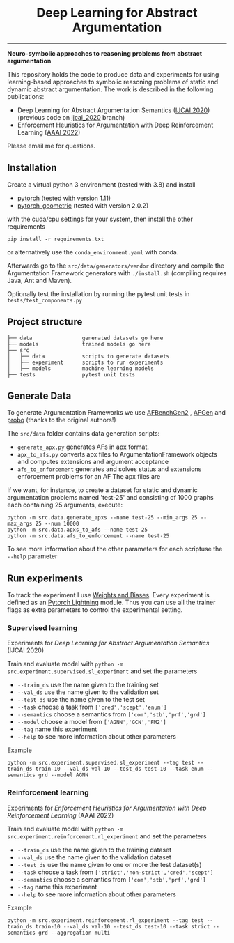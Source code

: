 <center><h1> Deep Learning for Abstract Argumentation</h1></center>
<hr/>

**Neuro-symbolic approaches to reasoning problems from abstract argumentation**

This repository holds the code to produce data and experiments for using learning-based approaches to symbolic reasoning
problems of static and dynamic abstract argumentation. The work is described in the following publications:

- Deep Learning for Abstract Argumentation Semantics ([IJCAI 2020](https://www.ijcai.org/Proceedings/2020/231)) (previous code on [ijcai_2020](https://github.com/DennisCraandijk/DL-abstract-argumentation/tree/ijcai_2020) branch)
- Enforcement Heuristics for Argumentation with Deep Reinforcement Learning ([AAAI 2022]())

Please email me for questions.

## Installation

Create a virtual python 3 environment (tested with 3.8) and install

* [pytorch](https://pytorch.org/) (tested with version 1.11)
* [pytorch_geometric](https://github.com/rusty1s/pytorch_geometric) (tested with version 2.0.2)

with the cuda/cpu settings for your system, then install the other requirements

```
pip install -r requirements.txt
```

or alternatively use the `conda_environment.yaml` with conda.

Afterwards go to the `src/data/generators/vendor` directory and compile the Argumentation Framework generators
with `./install.sh` (compiling requires Java, Ant and Maven).

Optionally test the installation by running the pytest unit tests in `tests/test_components.py`

## Project structure

```
├── data                generated datasets go here
├── models              trained models go here     
├── src
│   ├── data            scripts to generate datasets         
│   ├── experiment      scripts to run experiments
│   ├── models          machine learning models
├── tests               pytest unit tests
```

## Generate Data

To generate Argumentation Frameworks we use [AFBenchGen2](https://sourceforge.net/projects/afbenchgen/)
, [AFGen](http://argumentationcompetition.org/2019/papers/ICCMA19_paper_3.pdf)
and [probo](https://sourceforge.net/projects/probo/) (thanks to the original authors!)

The `src/data` folder contains data generation scripts:

- `generate_apx.py` generates AFs in apx format.
- `apx_to_afs.py` converts apx files to ArgumentationFramework objects and computes extensions and argument acceptance
- `afs_to_enforcement` generates and solves status and extensions enforcement problems for an AF The apx files are

If we want, for instance, to create a dataset for static and dynamic argumentation problems named 'test-25' and
consisting of 1000 graphs each containing 25 arguments, execute:

```
python -m src.data.generate_apxs --name test-25 --min_args 25 --max_args 25 --num 10000
python -m src.data.apxs_to_afs --name test-25
python -m src.data.afs_to_enforcement --name test-25
```

To see more information about the other parameters for each scriptuse the `--help` parameter

## Run experiments

To track the experiment I use [Weights and Biases](https://wandb.ai/). Every experiment is defined as an
[Pytorch Lightning](https://pytorchlightning.ai/) module. Thus you can use all the trainer flags as extra parameters to
control the experimental setting.

### Supervised learning

Experiments for *Deep Learning for Abstract Argumentation Semantics* (IJCAI 2020)

Train and evaluate model with `python -m src.experiment.supervised.sl_experiment` and set the parameters

* `--train_ds` use the name given to the training set
* `--val_ds` use the name given to the validation set
* `--test_ds` use the name given to the test set
* `--task` choose a task from `['cred','scept','enum']`
* `--semantics` choose a semantics from `['com','stb','prf','grd']`
* `--model` choose a model from `['AGNN','GCN','FM2']`
* `--tag` name this experiment
* `--help` to see more information about other parameters

Example

```python -m src.experiment.supervised.sl_experiment --tag test --train_ds train-10 --val_ds val-10 --test_ds test-10 --task enum --semantics grd --model AGNN```

### Reinforcement learning

Experiments for *Enforcement Heuristics for Argumentation with Deep Reinforcement Learning* (AAAI 2022)

Train and evaluate model with `python -m src.experiment.reinforcement.rl_experiment` and set the parameters

* `--train_ds` use the name given to the training dataset
* `--val_ds` use the name given to the validation dataset
* `--test_ds` use the name given to one or more the test dataset(s)
* `--task` choose a task from `['strict','non-strict','cred','scept']`
* `--semantics` choose a semantics from `['com','stb','prf','grd']`
* `--tag` name this experiment
* `--help` to see more information about other parameters

Example

```python -m src.experiment.reinforcement.rl_experiment --tag test --train_ds train-10 --val_ds val-10 --test_ds test-10 --task strict --semantics grd --aggregation multi```
